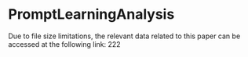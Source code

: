 # PromptLearningAnalysis

Due to file size limitations, the relevant data related to this paper can be accessed at the following link: 222
